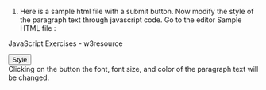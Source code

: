 1. Here is a sample html file with a submit button. Now modify the style of the paragraph text through javascript code. Go to the editor
Sample HTML file :

<!DOCTYPE html>
<html>
<head>
<meta charset=utf-8 />
<title>JS DOM paragraph style</title>
</head> 
<body>
<p id ='text'>JavaScript Exercises - w3resource</p> 
<div>
<button id="jsstyle"
onclick="js_style()">Style</button>
</div>
</body>
</html>
Clicking on the button the font, font size, and color of the paragraph text will be changed.